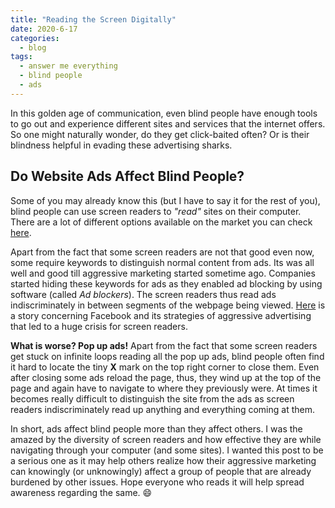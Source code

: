 ```yaml
---
title: "Reading the Screen Digitally"
date: 2020-6-17
categories:
  - blog
tags:
  - answer me everything
  - blind people
  - ads
---
```


In this golden age of communication, even blind people have enough tools to go out and experience different sites and services that the internet offers. So one might naturally wonder, do they get click-baited often? Or is their blindness helpful in evading these advertising sharks.

## Do Website Ads Affect Blind People?

Some of you may already know this (but I have to say it for the rest of you), blind people can use screen readers to *"read"* sites on their computer. There are a lot of different options available on the market you can check [here](https://usabilitygeek.com/10-free-screen-reader-blind-visually-impaired-users/).

Apart from the fact that some screen readers are not that good even now, some require keywords to distinguish normal content from ads. Its was all well and good till aggressive marketing started sometime ago. Companies started hiding these keywords for ads as they enabled ad blocking by using software (called *Ad blockers*). The screen readers thus read ads indiscriminately in between segments of the webpage being viewed. [Here](https://qz.com/1800064/for-blind-facebook-users-ads-havent-been-labeled-as-ads/) is a story concerning Facebook and its strategies of aggressive advertising that led to a huge crisis for screen readers.

**What is worse? Pop up ads!** Apart from the fact that some screen readers get stuck on infinite loops reading all the pop up ads, blind people often find it hard to locate the tiny **X** mark on the top right corner to close them. Even after closing some ads reload the page, thus, they wind up at the top of the page and again have to navigate to where they previously were. At times it becomes really difficult to distinguish the site from the ads as screen readers indiscriminately read up anything and everything coming at them.

In short, ads affect blind people more than they affect others. I was the amazed by the diversity of screen readers and how effective they are while navigating through your computer (and some sites). I wanted this post to be a serious one as it may help others realize how their aggressive marketing can knowingly (or unknowingly) affect a group of people that are already burdened by other issues. Hope everyone who reads it will help spread awareness regarding the same. :smile:
